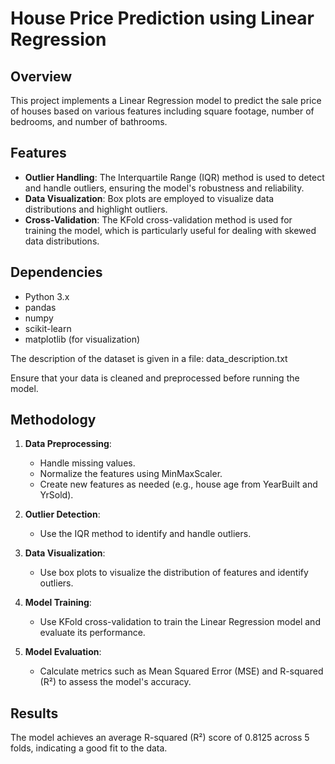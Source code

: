 # House Price Prediction using Linear Regression

## Overview

This project implements a Linear Regression model to predict the sale price of houses based on various features including square footage, number of bedrooms, and number of bathrooms. 

## Features

- **Outlier Handling**: The Interquartile Range (IQR) method is used to detect and handle outliers, ensuring the model's robustness and reliability.
- **Data Visualization**: Box plots are employed to visualize data distributions and highlight outliers.
- **Cross-Validation**: The KFold cross-validation method is used for training the model, which is particularly useful for dealing with skewed data distributions.

## Dependencies

- Python 3.x
- pandas
- numpy
- scikit-learn
- matplotlib (for visualization)

The description of the dataset is given in a file: data_description.txt

Ensure that your data is cleaned and preprocessed before running the model.

## Methodology

1. **Data Preprocessing**:
    - Handle missing values.
    - Normalize the features using MinMaxScaler.
    - Create new features as needed (e.g., house age from YearBuilt and YrSold).

2. **Outlier Detection**:
    - Use the IQR method to identify and handle outliers.

3. **Data Visualization**:
    - Use box plots to visualize the distribution of features and identify outliers.

4. **Model Training**:
    - Use KFold cross-validation to train the Linear Regression model and evaluate its performance.

5. **Model Evaluation**:
    - Calculate metrics such as Mean Squared Error (MSE) and R-squared (R²) to assess the model's accuracy.

## Results

The model achieves an average R-squared (R²) score of 0.8125 across 5 folds, indicating a good fit to the data.
